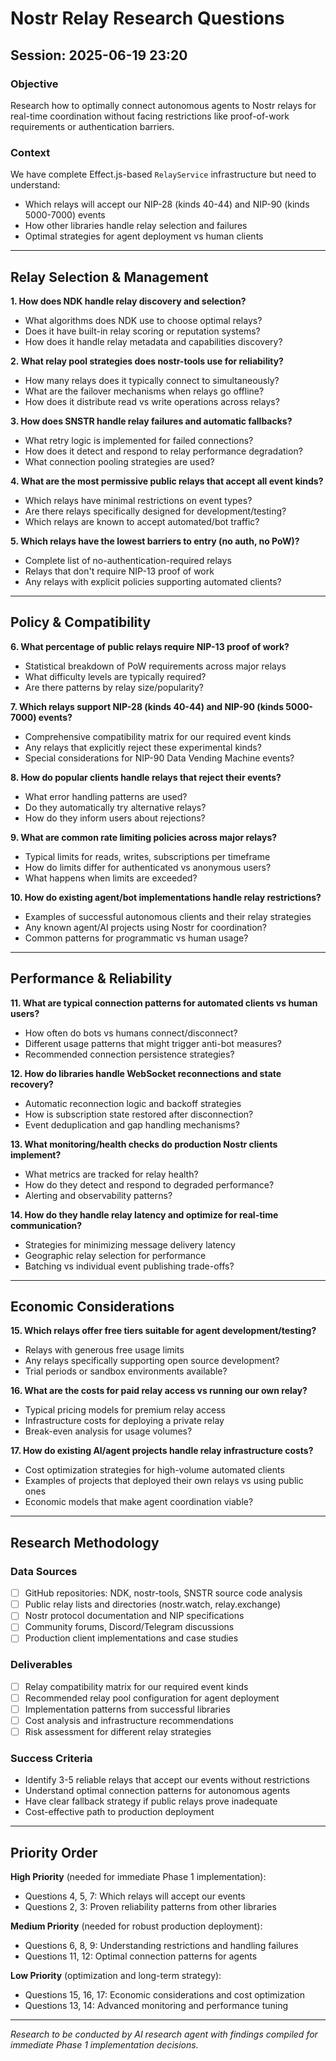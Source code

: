 # Nostr Relay Research Questions
## Session: 2025-06-19 23:20

### Objective
Research how to optimally connect autonomous agents to Nostr relays for real-time coordination without facing restrictions like proof-of-work requirements or authentication barriers.

### Context
We have complete Effect.js-based `RelayService` infrastructure but need to understand:
- Which relays will accept our NIP-28 (kinds 40-44) and NIP-90 (kinds 5000-7000) events
- How other libraries handle relay selection and failures
- Optimal strategies for agent deployment vs human clients

---

## Relay Selection & Management

**1. How does NDK handle relay discovery and selection?**
- What algorithms does NDK use to choose optimal relays?
- Does it have built-in relay scoring or reputation systems?
- How does it handle relay metadata and capabilities discovery?

**2. What relay pool strategies does nostr-tools use for reliability?**
- How many relays does it typically connect to simultaneously?
- What are the failover mechanisms when relays go offline?
- How does it distribute read vs write operations across relays?

**3. How does SNSTR handle relay failures and automatic fallbacks?**
- What retry logic is implemented for failed connections?
- How does it detect and respond to relay performance degradation?
- What connection pooling strategies are used?

**4. What are the most permissive public relays that accept all event kinds?**
- Which relays have minimal restrictions on event types?
- Are there relays specifically designed for development/testing?
- Which relays are known to accept automated/bot traffic?

**5. Which relays have the lowest barriers to entry (no auth, no PoW)?**
- Complete list of no-authentication-required relays
- Relays that don't require NIP-13 proof of work
- Any relays with explicit policies supporting automated clients?

---

## Policy & Compatibility

**6. What percentage of public relays require NIP-13 proof of work?**
- Statistical breakdown of PoW requirements across major relays
- What difficulty levels are typically required?
- Are there patterns by relay size/popularity?

**7. Which relays support NIP-28 (kinds 40-44) and NIP-90 (kinds 5000-7000) events?**
- Comprehensive compatibility matrix for our required event kinds
- Any relays that explicitly reject these experimental kinds?
- Special considerations for NIP-90 Data Vending Machine events?

**8. How do popular clients handle relays that reject their events?**
- What error handling patterns are used?
- Do they automatically try alternative relays?
- How do they inform users about rejections?

**9. What are common rate limiting policies across major relays?**
- Typical limits for reads, writes, subscriptions per timeframe
- How do limits differ for authenticated vs anonymous users?
- What happens when limits are exceeded?

**10. How do existing agent/bot implementations handle relay restrictions?**
- Examples of successful autonomous clients and their relay strategies
- Any known agent/AI projects using Nostr for coordination?
- Common patterns for programmatic vs human usage?

---

## Performance & Reliability

**11. What are typical connection patterns for automated clients vs human users?**
- How often do bots vs humans connect/disconnect?
- Different usage patterns that might trigger anti-bot measures?
- Recommended connection persistence strategies?

**12. How do libraries handle WebSocket reconnections and state recovery?**
- Automatic reconnection logic and backoff strategies
- How is subscription state restored after disconnection?
- Event deduplication and gap handling mechanisms?

**13. What monitoring/health checks do production Nostr clients implement?**
- What metrics are tracked for relay health?
- How do they detect and respond to degraded performance?
- Alerting and observability patterns?

**14. How do they handle relay latency and optimize for real-time communication?**
- Strategies for minimizing message delivery latency
- Geographic relay selection for performance
- Batching vs individual event publishing trade-offs?

---

## Economic Considerations

**15. Which relays offer free tiers suitable for agent development/testing?**
- Relays with generous free usage limits
- Any relays specifically supporting open source development?
- Trial periods or sandbox environments available?

**16. What are the costs for paid relay access vs running our own relay?**
- Typical pricing models for premium relay access
- Infrastructure costs for deploying a private relay
- Break-even analysis for usage volumes?

**17. How do existing AI/agent projects handle relay infrastructure costs?**
- Cost optimization strategies for high-volume automated clients
- Examples of projects that deployed their own relays vs using public ones
- Economic models that make agent coordination viable?

---

## Research Methodology

### Data Sources
- [ ] GitHub repositories: NDK, nostr-tools, SNSTR source code analysis
- [ ] Public relay lists and directories (nostr.watch, relay.exchange)
- [ ] Nostr protocol documentation and NIP specifications  
- [ ] Community forums, Discord/Telegram discussions
- [ ] Production client implementations and case studies

### Deliverables
- [ ] Relay compatibility matrix for our required event kinds
- [ ] Recommended relay pool configuration for agent deployment
- [ ] Implementation patterns from successful libraries
- [ ] Cost analysis and infrastructure recommendations
- [ ] Risk assessment for different relay strategies

### Success Criteria
- Identify 3-5 reliable relays that accept our events without restrictions
- Understand optimal connection patterns for autonomous agents
- Have clear fallback strategy if public relays prove inadequate
- Cost-effective path to production deployment

---

## Priority Order

**High Priority** (needed for immediate Phase 1 implementation):
- Questions 4, 5, 7: Which relays will accept our events
- Questions 2, 3: Proven reliability patterns from other libraries

**Medium Priority** (needed for robust production deployment):
- Questions 6, 8, 9: Understanding restrictions and handling failures  
- Questions 11, 12: Optimal connection patterns for agents

**Low Priority** (optimization and long-term strategy):
- Questions 15, 16, 17: Economic considerations and cost optimization
- Questions 13, 14: Advanced monitoring and performance tuning

---

*Research to be conducted by AI research agent with findings compiled for immediate Phase 1 implementation decisions.*